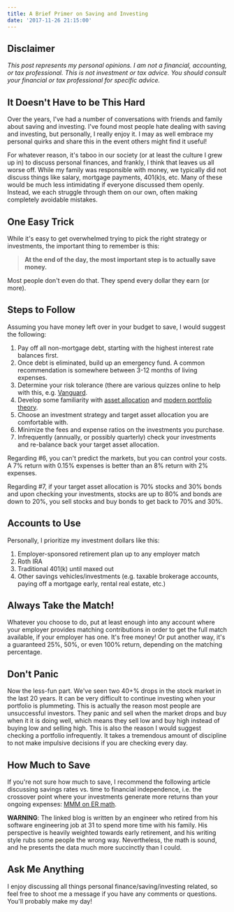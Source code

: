```yaml
---
title: A Brief Primer on Saving and Investing
date: '2017-11-26 21:15:00'
---
```


## Disclaimer
*This post represents my personal opinions. I am not a financial, accounting, or tax professional. This is not investment or tax advice. You should consult your financial or tax professional for specific advice.*

## It Doesn't Have to be This Hard
Over the years, I've had a number of conversations with friends and family about saving and investing. I've found most people hate dealing with saving and investing, but personally, I really enjoy it. I may as well embrace my personal quirks and share this in the event others might find it useful!

For whatever reason, it's taboo in our society (or at least the culture I grew up in) to discuss personal finances, and frankly, I think that leaves us all worse off.  While my family was responsible with money, we typically did not discuss things like salary, mortgage payments, 401(k)s, etc.  Many of these would be much less intimidating if everyone discussed them openly.  Instead, we each struggle through them on our own, often making completely avoidable mistakes.

## One Easy Trick

While it's easy to get overwhelmed trying to pick the right strategy or investments, the important thing to remember is this:

> **At the end of the day, the most important step is to actually save money.**

Most people don't even do that. They spend every dollar they earn (or more).

## Steps to Follow
Assuming you have money left over in your budget to save, I would suggest the following:

1. Pay off all non-mortgage debt, starting with the highest interest rate balances first.
2. Once debt is eliminated, build up an emergency fund. A common recommendation is somewhere between 3-12 months of living expenses.
3. Determine your risk tolerance (there are various quizzes online to help with this, e.g. [Vanguard](https://personal.vanguard.com/us/FundsInvQuestionnaire).
4. Develop some familiarity with [asset allocation](http://en.wikipedia.org/wiki/Asset_allocation) and [modern portfolio theory](http://en.wikipedia.org/wiki/Modern_portfolio_theory).
5. Choose an investment strategy and target asset allocation you are comfortable with.
6. Minimize the fees and expense ratios on the investments you purchase.
7. Infrequently (annually, or possibly quarterly) check your investments and re-balance back your target asset allocation.

Regarding #6, you can't predict the markets, but you can control your costs.  A 7% return with 0.15% expenses is better than an 8% return with 2% expenses.

Regarding #7, if your target asset allocation is 70% stocks and 30% bonds and upon checking your investments, stocks are up to 80% and bonds are down to 20%, you sell stocks and buy bonds to get back to 70% and 30%.

## Accounts to Use
Personally, I prioritize my investment dollars like this:

1. Employer-sponsored retirement plan up to any employer match
2. Roth IRA
3. Traditional 401(k) until maxed out
4. Other savings vehicles/investments (e.g. taxable brokerage accounts, paying off a mortgage early, rental real estate, etc.)

## Always Take the Match!
Whatever you choose to do, put at least enough into any account where your employer provides matching contributions in order to get the full match available, if your employer has one.  It's free money! Or put another way, it's a guaranteed 25%, 50%, or even 100% return, depending on the matching percentage.

## Don't Panic
Now the less-fun part. We've seen two 40+% drops in the stock market in the last 20 years. It can be very difficult to continue investing when your portfolio is plummeting. This is actually the reason most people are unsuccessful investors. They panic and sell when the market drops and buy when it it is doing well, which means they sell low and buy high instead of buying low and selling high. This is also the reason I would suggest checking a portfolio infrequently. It takes a tremendous amount of discipline to not make impulsive decisions if you are checking every day.

## How Much to Save
If you're not sure how much to save, I recommend the following article discussing savings rates vs. time to financial independence, i.e. the crossover point where your investments generate more returns than your ongoing expenses: [MMM on ER math](http://www.mrmoneymustache.com/2012/01/13/the-shockingly-simple-math-behind-early-retirement/).

**WARNING**: The linked blog is written by an engineer who retired from his software engineering job at 31 to spend more time with his family.  His perspective is heavily weighted towards early retirement, and his writing style rubs some people the wrong way.  Nevertheless, the math is sound, and he presents the data much more succinctly than I could.

## Ask Me Anything
I enjoy discussing all things personal finance/saving/investing related, so feel free to shoot me a message if you have any comments or questions. You'll probably make my day!
